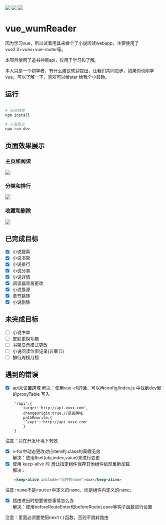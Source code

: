 ![](https://img.shields.io/badge/vue-2.5.2-4EDD96.svg) ![](https://img.shields.io/badge/vuex-3.0.1-69D3E3.svg)  ![](https://img.shields.io/badge/axios-0.17.1-56DD7F.svg) 

# vue_wumReader

因为学习vue，所以试着用其来做个了小说阅读webapp，主要使用了vue2.0+vuex+vue-router等。

本项目使用了追书神器api，仅用于学习和了解。

本人只是一个初学者，有什么建议欢迎提出，让我们共同进步，如果你也刚学vue，可以了解一下，喜欢可以给star
给我个小鼓励。

## 运行

``` bash

# 安装依赖
npm install

# 开发模式
npm run dev

```

## 页面效果展示

### 主页和阅读

![](https://github.com/windjourney/vue-wumReader/blob/master/pic/Animation1.gif) 

### 分类和排行

![](https://github.com/windjourney/vue-wumReader/blob/master/pic/Animation2.gif) 

### 收藏和删除

![](https://github.com/windjourney/vue-wumReader/blob/master/pic/Animation3.gif) 

## 已完成目标

- [x] 小说搜索
- [x] 小说书架
- [x] 小说排行
- [x] 小说分类
- [x] 小说详情
- [x] 阅读器背景更改
- [x] 小说换源
- [x] 章节跳转
- [x] 小说删除

## 未完成目标

- [ ] 小说书单
- [ ] 皮肤更换功能
- [ ] 书架显示模式更改
- [ ] 小说阅读位置记录(非章节)
- [ ] 排行周榜月榜

## 遇到的错误

- [x] api未设置跨域
		解决：使用vue-cli的话，可以再config/index,js 中找到dev里的proxyTable 写入
```javacript		
	'/api':{
		target:'http://api.xxxx.com',
		changeOrigin:true,//是否跨域
		pathRewrite:{
		'^/api':'http://api.xxxx.com'
		}
	} 
```

<pre>注意：只在开发环境下有效</pre>
- [x] v-for中动态更改对应item的:class的真假无效<br>
		解决：使用$set(obj,index,value)来进行变更<br>
- [x] 使用 keep-alive 时 想让指定组件保存其他组件依然重新加载<br>
		解决：
```html
	<keep-alive include="组件的name">xxx</keep-alive>
```
<pre>注意:name不是router中定义的name，而是组件内定义的name。</pre>
- [x] 路由进出时想要做些事情怎么办<br>
		解决：使用beforeRouteEnter和beforeRouteLeave等钩子函数进行设置<br>
<pre>注意：里面必须要使用next()函数，否则不跳转路由</pre>	